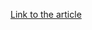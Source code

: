 [Link to the article](https://www.kroll.com/en/insights/publications/cyber/royal-ransomware-deep-dive)
